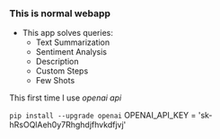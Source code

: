 ### This is normal webapp 

- This app solves queries:
  - Text Summarization
  - Sentiment Analysis
  - Description
  - Custom Steps
  - Few Shots

This first time I use *openai api*


`
pip install --upgrade openai
`
OPENAI_API_KEY = 'sk-hRsOQlAeh0y7Rhghdjfhvkdfjvj'







